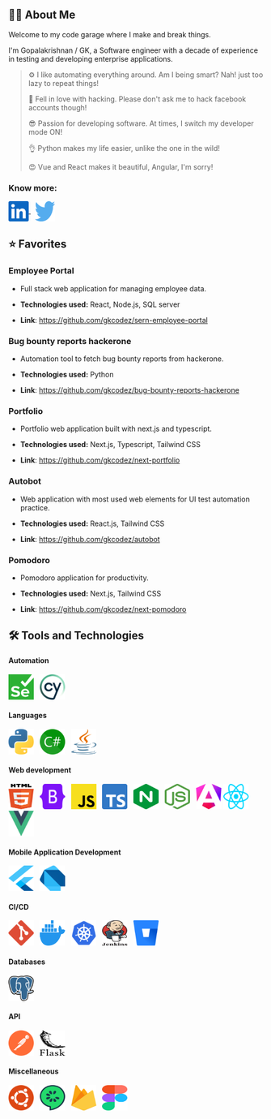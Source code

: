 ## 👨‍💻 About Me


Welcome to my code garage where I make and break things.

I'm Gopalakrishnan / GK, a Software engineer with a decade of experience in testing and developing enterprise
applications.

> ⚙️ I like automating everything around. Am I being smart? Nah! just too lazy to repeat things!
>
> 🥰 Fell in love with hacking. Please don't ask me to hack facebook accounts though!
>
> 😎 Passion for developing software. At times, I switch my developer mode ON!
>
> 👌 Python makes my life easier, unlike the one in the wild!
>
> 😍 Vue and React makes it beautiful, Angular, I'm sorry!

### Know more:
<p align="left">
<a href="https://linkedin.com/in/gopalakrishnanpv" target="blank">
<img align="center" src="icons/linkedin-icon.svg" alt="gkcodez" height="40" width="40" />
</a>
&nbsp;
<a href="https://x.com/gkcodez" target="blank">
<img align="center" src="icons/twitter.svg" 
alt="gkcodez" height="40" width="40" />
</a>
</p>


## ⭐ Favorites


### Employee Portal

- Full stack web application for managing employee data.

- **Technologies used:** React, Node.js, SQL server

- **Link**: https://github.com/gkcodez/sern-employee-portal

### Bug bounty reports hackerone

- Automation tool to fetch bug bounty reports from hackerone.

- **Technologies used:** Python

- **Link**: https://github.com/gkcodez/bug-bounty-reports-hackerone

### Portfolio

- Portfolio web application built with next.js and typescript.

- **Technologies used:** Next.js, Typescript, Tailwind CSS

- **Link**: https://github.com/gkcodez/next-portfolio

### Autobot

- Web application with most used web elements for UI test automation practice.

- **Technologies used:** React.js, Tailwind CSS

- **Link**: https://github.com/gkcodez/autobot

### Pomodoro

- Pomodoro application for productivity.

- **Technologies used:** Next.js, Tailwind CSS

- **Link**: https://github.com/gkcodez/next-pomodoro

## 🛠️ Tools and Technologies


#### Automation

<p align="left">
    <img src="icons/selenium.svg" width="50" height="50"/> &nbsp;
    <img src="icons/cypress-icon.svg" width="50" height="50"/> &nbsp;
</p>

#### Languages

<p align="left">
    <img src="icons/python.svg" width="50" height="50"/> &nbsp;
    <img src="icons/c-sharp.svg" width="50" height="50"/> &nbsp;
    <img src="icons/java.svg" width="50" height="50"/> &nbsp;
</p>

#### Web development

<p align="left">
    <img src="icons/html-5.svg" width="50" height="50"/> &nbsp;
    <img src="icons/bootstrap.svg" width="50" height="50"/> &nbsp; 
    <img src="icons/javascript.svg" width="50" height="50"/> &nbsp; 
    <img src="icons/typescript-icon.svg" 
width="50" height="50"/> &nbsp;
    <img src="icons/nginx.svg" width="50" height="50"/> &nbsp; 
    <img src="icons/nodejs-icon.svg" width="50" height="50"/> &nbsp; 
   <img src="icons/angular-icon.svg" width="50" height="50" style="margin-left='50pt'"/> 
    <img src="icons/react.svg" width="50" height="50"/> &nbsp; 
    <img src="icons/vue.svg" width="50" height="50"/> &nbsp; 
</p>

#### Mobile Application Development

<p align="left">
    <img src="icons/flutter.svg" width="50" height="50"/> &nbsp; 
    <img src="icons/dart.svg" width="50" height="50"/> &nbsp; 
</p>

#### CI/CD

<p align="left">
  <img src="icons/git-icon.svg" width="50" height="50"/> &nbsp;
<img src="icons/docker-icon.svg" width="50" height="50"/> &nbsp;
    <img src="icons/kubernetes.svg" width="50" height="50"/> &nbsp; 
    <img src="icons/jenkins.svg" width="50" height="50"/> &nbsp; 
    <img src="icons/bitbucket.svg" width="50" height="50"/> &nbsp;
</p>

#### Databases

<p align="left">
    <img src="icons/postgresql.svg" width="50" height="50"/> &nbsp; 
</p>

#### API

<p align="left">
    <img src="icons/postman-icon.svg" width="50" height="50"/> &nbsp; 
    <img src="icons/flask.svg" width="50" height="50"/> &nbsp;
</p>

#### Miscellaneous

<p align="left">
    <img src="icons/ubuntu.svg" width="50" height="50"/> &nbsp;
    <img src="icons/cucumber.svg" width="50" height="50"/> &nbsp; 
    <img src="icons/firebase.svg" width="50" height="50"/> &nbsp; 
    <img src="icons/figma.svg" width="50" height="50"/> &nbsp; 
</p>

